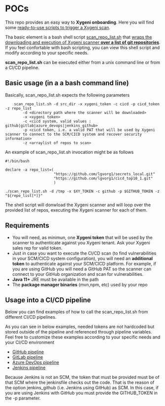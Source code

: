 # POCs


This repo provides an easy way to **Xygeni onboarding**.
Here you will find some <ins>ready-to-use scripts to trigger a Xygeni scan</ins>.

Tha basic element is a bash shell script [scan_repo_list.sh](./scan_repo_list.sh) that <ins>wraps the downloading and execution of Xygeni scanner **over a list of git repositories**</ins>.
If you feel confortable with bash scripting, you can view this shell script and modify according to your specific needs.


**scan_repo_list.sh** can be executed either from a unix command line or from a CI/CD pipeline.

## Basic usage (in a a bash command line)
Basically, scan_repo_list.sh expects the following parameters

```
    scan_repo_list.sh -d src_dir -x xygeni_token -c cicd -p cicd_token -z repo_list
        -d <directory path where the scanner will be downloaded> 
        -x <xygeni token>
        -c <cicd system, valid values : github|gitlab|azure_devops|jenkins_github>
        -p <cicd token, i.e. a valid PAT that will be used by Xygeni scanner to connect to the SCM/CICD system and recover security information>
        -z <arraylist of repos to scan>
```

An example of scan_repo_list.sh invocation might be as follows

    #!/bin/bash

    declare -a repo_list=(
                          "https://github.com/lgvorg1/secrets_local.git"
                          "https://github.com/lgvorg1/cicd_top10_1.git"
                          )
           
    ./scan_repo_list.sh -d /tmp -x $XY_TOKEN -c github -p $GITHUB_TOKEN -z "${repo_list[*]}"


The shell script will donwload the Xygeni scanner and will loop over the provided list of repos, executing the Xygeni scanner for each of them.

## Requirements

* You will need, as minimun, one **Xygeni token** that will be used by the scanner to authenticate against you Xygeni tenant. Ask your Xygeni sales rep for valid token.
* Just in case you want to execute the CI/CD scan (to find vulnerabilities in your SCM/CICD system configuration), you will need an **additional token** to authenticate against your SCM/CICD platform. For example, if you are using GitHub you will need a GitHub PAT so the scanner can connect to your GitHub organization and scan for vulnerabilities.
* **Java 11+** JRE must be available in the path
* The **package manager binaries** (mvn,npm, etc) used by your repo

## Usage into a CI/CD pipeline
Below you can find examples of how to call the scan_repo_list.sh from different CI/CD pipelines.

As you can see in below examples, needed tokens are not hardcoded but stored outside of the pipeline and referenced through pipeline variables. Feel free to customize these examples according to your specific needs and your CI/CD environment

* [GitHub pipeline](./.github/workflows/xygeni_scan.yml)
* [GitLab pipeline](./.gitlab-ci.yml) 
* [Azure DevOps pipeline](./ADO_pipeline.yml) 
* [Jenkins pipeline](./Jenkinsfile) 

Because Jenkins is not an SCM, the token that must be provided must be of that SCM where the jenkinsfile checks out the code. That is the reason of the option jenkins_github (i.e. Jenkins using GitHub) as SCM. In this case, if you are using Jenkins with GitHub you must provide the GITHUB_TOKEN in the -p parameter. 


